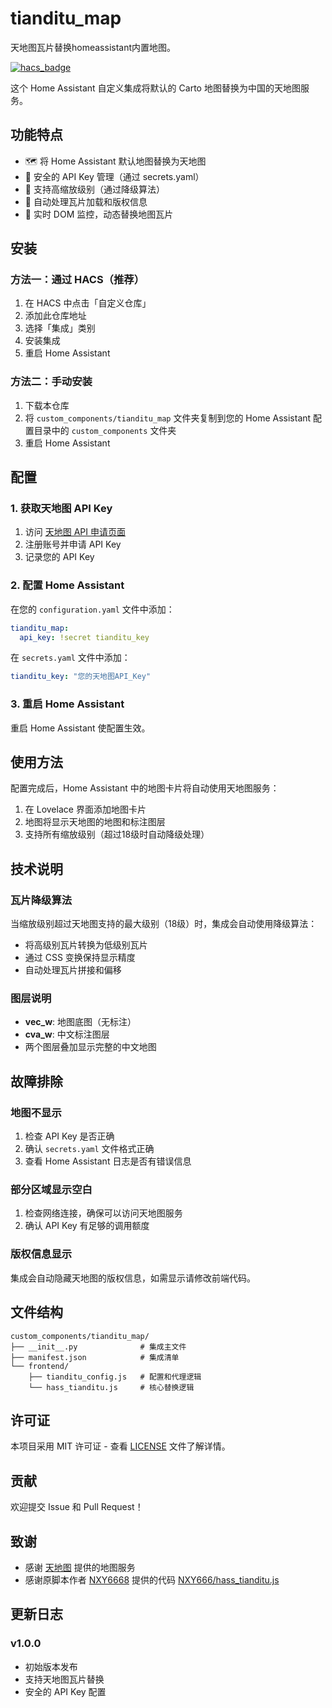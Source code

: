 # tianditu_map
天地图瓦片替换homeassistant内置地图。

[![hacs_badge](https://img.shields.io/badge/HACS-Custom-orange.svg)](https://github.com/hacs/integration)

这个 Home Assistant 自定义集成将默认的 Carto 地图替换为中国的天地图服务。

## 功能特点

- 🗺️ 将 Home Assistant 默认地图替换为天地图
- 🔐 安全的 API Key 管理（通过 secrets.yaml）
- 🚀 支持高缩放级别（通过降级算法）
- 🎯 自动处理瓦片加载和版权信息
- 🔄 实时 DOM 监控，动态替换地图瓦片

## 安装

### 方法一：通过 HACS（推荐）

1. 在 HACS 中点击「自定义仓库」
2. 添加此仓库地址
3. 选择「集成」类别
4. 安装集成
5. 重启 Home Assistant

### 方法二：手动安装

1. 下载本仓库
2. 将 `custom_components/tianditu_map` 文件夹复制到您的 Home Assistant 配置目录中的 `custom_components` 文件夹
3. 重启 Home Assistant

## 配置

### 1. 获取天地图 API Key

1. 访问 [天地图 API 申请页面](http://lbs.tianditu.gov.cn/api.html)
2. 注册账号并申请 API Key
3. 记录您的 API Key

### 2. 配置 Home Assistant

在您的 `configuration.yaml` 文件中添加：

```yaml
tianditu_map:
  api_key: !secret tianditu_key
```

在 `secrets.yaml` 文件中添加：

```yaml
tianditu_key: "您的天地图API_Key"
```

### 3. 重启 Home Assistant

重启 Home Assistant 使配置生效。

## 使用方法

配置完成后，Home Assistant 中的地图卡片将自动使用天地图服务：

1. 在 Lovelace 界面添加地图卡片
2. 地图将显示天地图的地图和标注图层
3. 支持所有缩放级别（超过18级时自动降级处理）

## 技术说明

### 瓦片降级算法

当缩放级别超过天地图支持的最大级别（18级）时，集成会自动使用降级算法：
- 将高级别瓦片转换为低级别瓦片
- 通过 CSS 变换保持显示精度
- 自动处理瓦片拼接和偏移

### 图层说明

- **vec_w**: 地图底图（无标注）
- **cva_w**: 中文标注图层
- 两个图层叠加显示完整的中文地图

## 故障排除

### 地图不显示

1. 检查 API Key 是否正确
2. 确认 `secrets.yaml` 文件格式正确
3. 查看 Home Assistant 日志是否有错误信息

### 部分区域显示空白

1. 检查网络连接，确保可以访问天地图服务
2. 确认 API Key 有足够的调用额度

### 版权信息显示

集成会自动隐藏天地图的版权信息，如需显示请修改前端代码。

## 文件结构

```
custom_components/tianditu_map/
├── __init__.py              # 集成主文件
├── manifest.json            # 集成清单
└── frontend/
    ├── tianditu_config.js   # 配置和代理逻辑
    └── hass_tianditu.js     # 核心替换逻辑
```

## 许可证

本项目采用 MIT 许可证 - 查看 [LICENSE](LICENSE) 文件了解详情。

## 贡献

欢迎提交 Issue 和 Pull Request！

## 致谢

- 感谢 [天地图](http://www.tianditu.gov.cn/) 提供的地图服务
- 感谢原脚本作者 [NXY6668](https://gist.github.com/NXY666) 提供的代码 [NXY666/hass_tianditu.js](https://gist.github.com/NXY666/47104ba68473b338da61c7e59bcf8bcf)



## 更新日志

### v1.0.0
- 初始版本发布
- 支持天地图瓦片替换
- 安全的 API Key 配置
